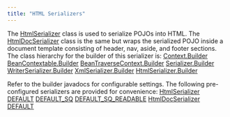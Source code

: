```yaml
---
title: "HTML Serializers"
---
```


The [HtmlSerializer]({{API_DOCS}}/org/apache/juneau/html/HtmlSerializer.html) class is used to serialize POJOs into HTML.
The [HtmlDocSerializer]({{API_DOCS}}/org/apache/juneau/html/HtmlDocSerializer.html) class is the same but wraps the serialized POJO inside a document template consisting of header, nav, aside, and footer sections.
The class hierarchy for the builder of this serializer is:
<tree>
<node-0><java-abstract-class>[Context.Builder]({{API_DOCS}}/org/apache/juneau/Context/Builder.html)</java-abstract-class></node-0>
<node-1><java-abstract-class>[BeanContextable.Builder]({{API_DOCS}}/org/apache/juneau/BeanContextable/Builder.html)</java-abstract-class></node-1>
<node-2><java-abstract-class>[BeanTraverseContext.Builder]({{API_DOCS}}/org/apache/juneau/BeanTraverseContext/Builder.html)</java-abstract-class></node-2>
<node-3><java-abstract-class>[Serializer.Builder]({{API_DOCS}}/org/apache/juneau/serializer/Serializer/Builder.html)</java-abstract-class></node-3>
<node-4><java-abstract-class>[WriterSerializer.Builder]({{API_DOCS}}/org/apache/juneau/serializer/WriterSerializer/Builder.html)</java-abstract-class></node-4>
<node-5><java-class>[XmlSerializer.Builder]({{API_DOCS}}/org/apache/juneau/xml/XmlSerializer/Builder.html)</java-class></node-5>
<node-6><java-class>[HtmlSerializer.Builder]({{API_DOCS}}/org/apache/juneau/html/HtmlSerializer/Builder.html)</java-class></node-6>
</tree>

Refer to the builder javadocs for configurable settings.
The following pre-configured serializers are provided for convenience:
<tree>
<node-0><java-class>[HtmlSerializer]({{API_DOCS}}/org/apache/juneau/html/HtmlSerializer.html)</java-class></node-0>
<node-1><javac-field>[DEFAULT]({{API_DOCS}}/org/apache/juneau/html/HtmlSerializer.html#DEFAULT)</javac-field></node-1>
<node-1><javac-field>[DEFAULT_SQ]({{API_DOCS}}/org/apache/juneau/html/HtmlSerializer.html#DEFAULT_SQ)</javac-field></node-1>
<node-1><javac-field>[DEFAULT_SQ_READABLE]({{API_DOCS}}/org/apache/juneau/html/HtmlSerializer.html#DEFAULT_SQ_READABLE)</javac-field></node-1>
<node-0><java-class>[HtmlDocSerializer]({{API_DOCS}}/org/apache/juneau/html/HtmlDocSerializer.html)</java-class></node-0>
<node-1><javac-field>[DEFAULT]({{API_DOCS}}/org/apache/juneau/html/HtmlDocSerializer.html#DEFAULT)</javac-field></node-1>
</tree>
